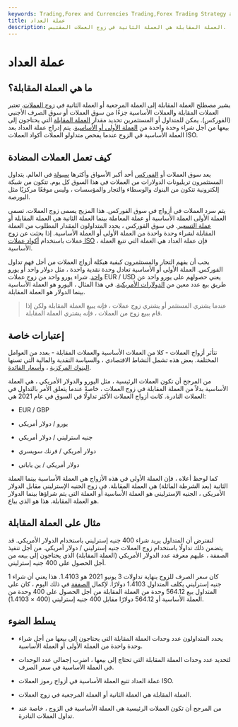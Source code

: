 ```yaml
---
keywords: Trading,Forex and Currencies Trading,Forex Trading Strategy and Education,Strategy and Education
title: عملة العداد
description: العملة المقابلة هي العملة الثانية في زوج العملات المقتبس.
---
```


# عملة العداد
## ما هي العملة المقابلة؟

يشير مصطلح العملة المقابلة إلى العملة المرجعية أو العملة الثانية في [زوج العملات](/currencypair). تعتبر العملات المقابلة والعملات الأساسية جزءًا من سوق العملات أو سوق الصرف الأجنبي (الفوركس). يمكن للمتداول أو المستثمرين تحديد مقدار [العملة المقابلة](/currency) التي يحتاجون إلى بيعها من أجل شراء وحدة واحدة من [العملة الأولى أو الأساسية](/basecurrency). يتم إدراج عملة العداد بعد العملة الأساسية في الزوج عندما يفحص متداولو العملات أكواد العملات ISO.

## كيف تعمل العملات المضادة

يعد سوق العملات أو [الفوركس](/foreign-exchange) أحد أكبر الأسواق وأكثرها [سيولة](/liquidmarket) في العالم. يتداول المستثمرون تريليونات الدولارات من العملات في هذا السوق كل يوم. تتكون من شبكة إلكترونية تتكون من البنوك والوسطاء والتجار والمؤسسات ، وليس موقعًا مركزيًا مثل البورصة.

يتم سرد العملات في أزواج في سوق الفوركس. هذا المزيج يسمى زوج العملات. تسمى العملة الأولى العملة الأساسية أو عملة المعاملة بينما العملة الثانية هي العملة المقابلة أو [عملة التسعير](/quotecurrency). في سوق الفوركس ، يحدد المتداولون المقدار المطلوب من العملة المقابلة لشراء وحدة واحدة من العملة الأولى أو العملة الأساسية. إذا بحثت عن زوج عملات باستخدام [أكواد عملات ISO](/isocurrencycode) ، فإن عملة العداد هي العملة التي تتبع العملة الأساسية.

يجب أن يفهم التجار والمستثمرون كيفية هيكلة أزواج العملات من أجل فهم تداول الفوركس. العملة الأولى أو الأساسية تعادل وحدة نقدية واحدة ، مثل دولار واحد أو [يورو واحد](/euro). شراء يورو واحد من زوج عملات EUR / USD يعني حصولهم على يورو واحد عن طريق بيع عدد معين من [الدولارات الأمريكية](/usd-united-states-dollar). في هذا المثال ، اليورو هو العملة الأساسية بينما الدولار هو العملة المقابلة.

> عندما يشتري المستثمر أو يشتري زوج عملات ، فإنه يبيع العملة المقابلة ولكن إذا قام ببيع زوج من العملات ، فإنه يشتري العملة المقابلة.

>

## إعتبارات خاصة

تتأثر أزواج العملات - كلا من العملات الأساسية والعملات المقابلة - بعدد من العوامل المختلفة. بعض هذه تشمل النشاط الاقتصادي ، والسياسة النقدية والمالية التي تسنها [البنوك المركزية](/centralbank) ، [وأسعار الفائدة](/interestrate).

من المرجح أن تكون العملات الرئيسية ، مثل اليورو والدولار الأمريكي ، هي العملة الأساسية بدلاً من العملة المقابلة في زوج العملات ، خاصةً عندما يتعلق الأمر بالتداول في العملات النادرة. كانت أزواج العملات الأكثر تداولًا في السوق في عام 2021 هي:

- EUR / GBP

- يورو / دولار أمريكي

- جنيه استرليني / دولار أمريكي

- دولار أمريكي / فرنك سويسري

- دولار أمريكي / ين ياباني

كما لوحظ أعلاه ، فإن العملة الأولى في هذه الأزواج هي العملة الأساسية بينما العملة الثانية (بعد الشرطة المائلة) هي العملة المقابلة. في زوج الجنيه الإسترليني مقابل الدولار الأمريكي ، الجنيه الإسترليني هو العملة الأساسية أو العملة التي يتم شراؤها بينما الدولار هو العملة المقابلة. هذا هو الذي يباع.

## مثال على العملة المقابلة

لنفترض أن المتداول يريد شراء 400 جنيه إسترليني باستخدام الدولار الأمريكي. قد يتضمن ذلك تداولًا باستخدام زوج العملات جنيه إسترليني / دولار أمريكي. من أجل تنفيذ الصفقة ، عليهم معرفة عدد الدولار الأمريكي (العملة المقابلة) الذي يحتاجون إلى بيعه من أجل الحصول على 400 جنيه إسترليني.

كان سعر الصرف للزوج بنهاية تداولات 3 يونيو 2021 هو 1.4103. هذا يعني أن شراء 1 جنيه إسترليني يكلف المتداول 1.4103 دولارًا. لإكمال [الصفقة](/transaction) في ذلك اليوم ، كان على المتداول بيع 564.12 وحدة من العملة المقابلة من أجل الحصول على 400 وحدة من العملة الأساسية أو 564.12 دولارًا مقابل 400 جنيه إسترليني (400 × 1.4103).

## يسلط الضوء

- يحدد المتداولون عدد وحدات العملة المقابلة التي يحتاجون إلى بيعها من أجل شراء وحدة واحدة من العملة الأولى أو العملة الأساسية.

- لتحديد عدد وحدات العملة المقابلة التي تحتاج إلى بيعها ، اضرب إجمالي عدد الوحدات في العملة الأساسية في سعر الصرف.

- عملة العداد تتبع العملة الأساسية في أزواج رموز العملات ISO.

- العملة المقابلة هي العملة الثانية أو العملة المرجعية في زوج العملات.

- من المرجح أن تكون العملات الرئيسية هي العملة الأساسية في الزوج ، خاصة عند تداول العملات النادرة.

